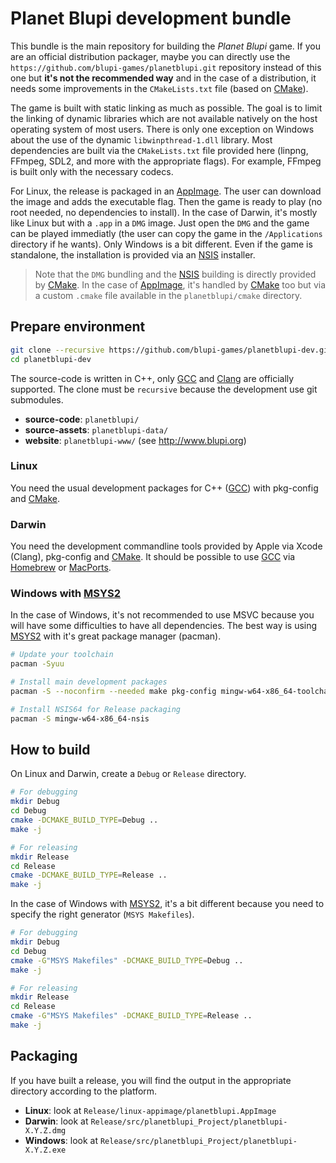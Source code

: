 
# Planet Blupi development bundle

This bundle is the main repository for building the _Planet Blupi_ game. If
you are an official distribution packager, maybe you can directly use the
`https://github.com/blupi-games/planetblupi.git` repository instead of this
one but **it's not the recommended way** and in the case of a distribution,
it needs some improvements in the `CMakeLists.txt` file (based on [CMake][6]).

The game is built with static linking as much as possible. The goal is to
limit the linking of dynamic libraries which are not available natively on
the host operating system of most users. There is only one exception on Windows
about the use of the dynamic `libwinpthread-1.dll` library. Most dependencies
are built via the `CMakeLists.txt` file provided here (linpng, FFmpeg, SDL2,
and more with the appropriate flags). For example, FFmpeg is built only with
the necessary codecs.

For Linux, the release is packaged in an [AppImage][1]. The user can download
the image and adds the executable flag. Then the game is ready to play (no root
needed, no dependencies to install). In the case of Darwin, it's mostly like
Linux but with a `.app` in a `DMG` image. Just open the `DMG` and the game can
be played immediatly (the user can copy the game in the `/Applications`
directory if he wants). Only Windows is a bit different. Even if the game is
standalone, the installation is provided via an [NSIS][2] installer.

> Note that the `DMG` bundling and the [NSIS][2] building is directly provided
> by [CMake][6]. In the case of [AppImage][1], it's handled by [CMake][6] too
> but via a custom `.cmake` file available in the `planetblupi/cmake` directory.

## Prepare environment

```sh
git clone --recursive https://github.com/blupi-games/planetblupi-dev.git
cd planetblupi-dev
```

The source-code is written in C++, only [GCC][4] and [Clang][5] are officially
supported. The clone must be `recursive` because the development use git
submodules.

-   **source-code**: `planetblupi/`
-   **source-assets**: `planetblupi-data/`
-   **website**: `planetblupi-www/` (see <http://www.blupi.org>)

### Linux

You need the usual development packages for C++ ([GCC][4]) with pkg-config and
[CMake][6].

### Darwin

You need the development commandline tools provided by Apple via Xcode (Clang),
pkg-config and [CMake][6]. It should be possible to use [GCC][4] via
[Homebrew][7] or [MacPorts][8].

### Windows with [MSYS2][3]

In the case of Windows, it's not recommended to use MSVC because you will have
some difficulties to have all dependencies. The best way is using [MSYS2][3]
with it's great package manager (pacman).

```sh
# Update your toolchain
pacman -Syuu

# Install main development packages
pacman -S --noconfirm --needed make pkg-config mingw-w64-x86_64-toolchain mingw-w64-x86_64-cmake

# Install NSIS64 for Release packaging
pacman -S mingw-w64-x86_64-nsis
```

## How to build

On Linux and Darwin, create a `Debug` or `Release` directory.

```sh
# For debugging
mkdir Debug
cd Debug
cmake -DCMAKE_BUILD_TYPE=Debug ..
make -j

# For releasing
mkdir Release
cd Release
cmake -DCMAKE_BUILD_TYPE=Release ..
make -j
```

In the case of Windows with [MSYS2][3], it's a bit different because you need to
specify the right generator (`MSYS Makefiles`).

```sh
# For debugging
mkdir Debug
cd Debug
cmake -G"MSYS Makefiles" -DCMAKE_BUILD_TYPE=Debug ..
make -j

# For releasing
mkdir Release
cd Release
cmake -G"MSYS Makefiles" -DCMAKE_BUILD_TYPE=Release ..
make -j
```

## Packaging

If you have built a release, you will find the output in the appropriate
directory according to the platform.

-   **Linux**: look at `Release/linux-appimage/planetblupi.AppImage`
-   **Darwin**: look at `Release/src/planetblupi_Project/planetblupi-X.Y.Z.dmg`
-   **Windows**: look at `Release/src/planetblupi_Project/planetblupi-X.Y.Z.exe`


[1]: http://appimage.org
[2]: http://nsis.sourceforge.net
[3]: http://www.msys2.org
[4]: https://gcc.gnu.org
[5]: https://clang.llvm.org
[6]: https://cmake.org
[7]: https://brew.sh
[8]: https://macports.org
